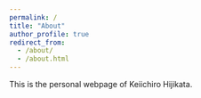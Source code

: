 ```yaml
---
permalink: /
title: "About"
author_profile: true
redirect_from: 
  - /about/
  - /about.html
---
```


This is the personal webpage of Keiichiro Hijikata.
